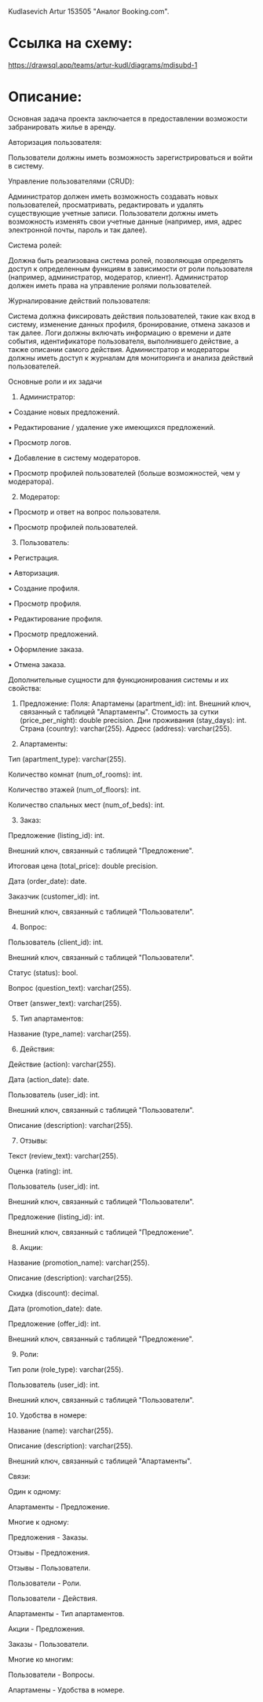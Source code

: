 Kudlasevich Artur 153505 "Аналог Booking.com".

# Ссылка на схему:
https://drawsql.app/teams/artur-kudl/diagrams/mdisubd-1

# Описание:
Основная задача проекта заключается в предоставлении возможости забранировать жилье в аренду.

Авторизация пользователя:

Пользователи должны иметь возможность зарегистрироваться и войти в систему.

Управление пользователями (CRUD):

Администратор должен иметь возможность создавать новых пользователей, просматривать, редактировать и удалять существующие учетные записи. Пользователи должны иметь возможность изменять свои учетные данные (например, имя, адрес электронной почты, пароль и так далее).

Система ролей:

Должна быть реализована система ролей, позволяющая определять доступ к определенным функциям в зависимости от роли пользователя (например, администратор, модератор, клиент). Администратор должен иметь права на управление ролями пользователей.

Журналирование действий пользователя:

Система должна фиксировать действия пользователей, такие как вход в систему, изменение данных профиля, бронирование, отмена заказов и так далее. Логи должны включать информацию о времени и дате события, идентификаторе пользователя, выполнившего действие, а также описании самого действия. Администратор и модераторы должны иметь доступ к журналам для мониторинга и анализа действий пользователей.

Основные роли и их задачи

1. Администратор:

•	Создание новых предложений.
 
•	Редактирование / удаление уже имеющихся предложений. 
 
•	Просмотр логов.
 
•	Добавление в систему модераторов.
 
•	Просмотр профилей пользователей (больше возможностей, чем у модератора).

2. Модератор:

•	Просмотр и ответ на вопрос пользователя.
 
•	Просмотр профилей пользователей.

3. Пользователь:

•	Регистрация.

•	Авторизация.
 
•	Создание профиля.
  
•	Просмотр профиля.
 
•	Редактирование профиля.
 
•	Просмотр предложений.
 
•	Оформление заказа.
 
•	Отмена заказа.

Дополнительные сущности для функционирования системы и их свойства:

1. Предложение:
Поля:
 Апартамены (apartment_id): int.
 Внешний ключ, связанный с таблицей "Апартаменты".
 Стоимость за сутки (price_per_night): double precision.
 Дни проживания (stay_days): int.
 Страна (country): varchar(255).
 Адресс (address): varchar(255).

2. Апартаменты:

Тип (apartment_type): varchar(255).

Количество комнат (num_of_rooms): int.

Количество этажей (num_of_floors): int.

Количество спальных мест (num_of_beds): int.

3. Заказ:

Предложение (listing_id): int.

Внешний ключ, связанный с таблицей "Предложение".

Итоговая цена (total_price): double precision.

Дата (order_date): date.

Заказчик (customer_id): int.

Внешний ключ, связанный с таблицей "Пользователи".

4. Вопрос:

Пользователь (client_id): int.

Внешний ключ, связанный с таблицей "Пользователи".

Статус (status): bool.

Вопрос (question_text): varchar(255).

Ответ (answer_text): varchar(255).

5. Тип апартаментов:

Название (type_name): varchar(255).

6. Действия: 

Действие (action): varchar(255).

Дата (action_date): date.

Пользователь (user_id): int.

Внешний ключ, связанный с таблицей "Пользователи".

Описание (description): varchar(255).

7. Отзывы:
 
Текст (review_text): varchar(255).

Оценка (rating): int.

Пользователь (user_id): int.

Внешний ключ, связанный с таблицей "Пользователи".

Предложение (listing_id): int.

Внешний ключ, связанный с таблицей "Предложение".

8. Акции:
 
Название (promotion_name): varchar(255).

Описание (description): varchar(255).

Скидка (discount): decimal.

Дата (promotion_date): date.

Предложение (offer_id): int.

Внешний ключ, связанный с таблицей "Предложение".

9. Роли:
 
Тип роли (role_type): varchar(255).

Пользователь (user_id): int.

Внешний ключ, связанный с таблицей "Пользователи".

10. Удобства в номере:

Название (name): varchar(255).

Описание (description): varchar(255).

Внешний ключ, связанный с таблицей "Апартаменты".

Связи:

Один к одному:

Апартаменты - Предложение.

Многие к одному:

Предложения - Заказы.

Отзывы - Предложения.

Отзывы - Пользователи.

Пользователи - Роли.

Пользователи - Действия.

Апартаменты - Тип апартаментов.

Акции - Предложения.

Заказы - Пользователи.

Многие ко многим:

Пользователи - Вопросы.

Апартамены - Удобства в номере.
